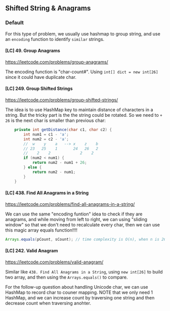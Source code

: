 ## Shifted String & Anagrams
### Default
For this type of problem, we usually use hashmap to group string, and use an `encoding` function to identify `similar` strings.

#### [LC] 49. Group Anagrams
https://leetcode.com/problems/group-anagrams/

The encoding function is "char-count#". Using `int[] dict = new int[26]` since it could have duplicate char.

#### [LC] 249. Group Shifted Strings
https://leetcode.com/problems/group-shifted-strings/

The idea is to use HashMap key to maintain distance of characters in a string. But the tricky part is the the string could be rotated. So we need to `+ 26` is the next char is smaller than previous char:  

```java
    private int getDistance(char c1, char c2) {
        int num1 = c1 - 'a';
        int num2 = c2 - 'a';
        //  w    y    a   --> x    z    b
        // 23   25    1       24   26   2
        //    2    2             2    2
        if (num2 < num1) {
            return num2 - num1 + 26;
        } else {
            return num2 - num1;
        }
    }
```

#### [LC] 438. Find All Anagrams in a String
https://leetcode.com/problems/find-all-anagrams-in-a-string/

We can use the same "encoding funtion" idea to check if they are anagrams, and while moving from left to right, we can using "sliding window" so that we don't need to recalculate every char, then we can use this magic array equals function!!!!

```java
Arrays.equals(pCount, sCount); // time complexity is O(n), when n is 26, it's O(26)=O(1)
```  

#### [LC] 242. Valid Anagram
https://leetcode.com/problems/valid-anagram/

Similar like `438. Find All Anagrams in a String`, using `new int[26]` to build two array, and then using the `Arrays.equals()` to compare.

For the follow-up question about handling Unicode char, we can use HashMap to record char to couner mapping. NOTE that we only need 1 HashMap, and we can increase count by traversing one string and then decrease count when traversing anohter.
